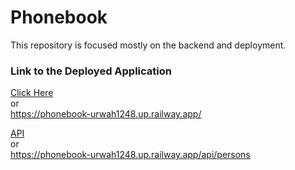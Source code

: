 # Phonebook

This repository is focused mostly on the backend and deployment.


### Link to the Deployed Application

<a href="https://phonebook-urwah1248.up.railway.app/">Click Here</a> <br> or <br>
https://phonebook-urwah1248.up.railway.app/

<a href="https://phonebook-urwah1248.up.railway.app/">API</a> <br> or <br>
https://phonebook-urwah1248.up.railway.app/api/persons
